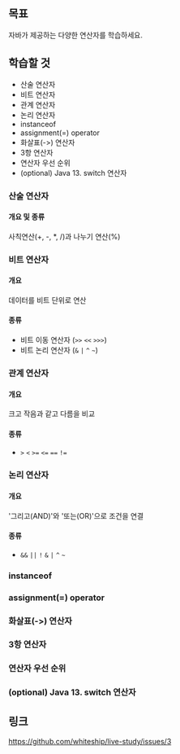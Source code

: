 ## 목표

자바가 제공하는 다양한 연산자를 학습하세요.

## 학습할 것

- 산술 연산자
- 비트 연산자
- 관계 연산자
- 논리 연산자
- instanceof
- assignment(=) operator
- 화살표(->) 연산자
- 3항 연산자
- 연산자 우선 순위
- (optional) Java 13. switch 연산자

### 산술 연산자

#### 개요 및 종류

사칙연산(+, -, \*, /)과 나누기 연산(%)

### 비트 연산자

#### 개요

데이터를 비트 단위로 연산

#### 종류

- 비트 이동 연산자 (`>>` `<<` `>>>`)
- 비트 논리 연산자 (`&` `|` `^` `~`)

### 관계 연산자

#### 개요

크고 작음과 같고 다름을 비교

#### 종류

- `>` `<` `>=` `<=` `==` `!=`

### 논리 연산자

#### 개요

'그리고(AND)'와 '또는(OR)'으로 조건을 연결

#### 종류

- `&&` `||` `!` `&` `|` `^` `~`

### instanceof

### assignment(=) operator

### 화살표(->) 연산자

### 3항 연산자

### 연산자 우선 순위

### (optional) Java 13. switch 연산자

## 링크

https://github.com/whiteship/live-study/issues/3
